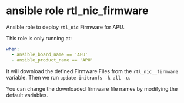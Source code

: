  ansible role rtl_nic_firmware
===============================

Ansible role to deploy ``rtl_nic`` Firmware for APU.

This role is only running at:
```yaml
when:
  - ansible_board_name == 'APU'
  - ansible_product_name == 'APU'
```

It will download the defined Firmware Files from the ``rtl_nic__firmware`` variable.
Then we run ``update-initramfs -k all -u``.

You can change the downloaded firmware file names by modifying the default variables.
